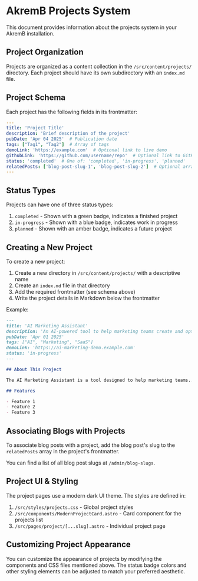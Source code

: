 # AkremB Projects System

This document provides information about the projects system in your AkremB installation.

## Project Organization

Projects are organized as a content collection in the `/src/content/projects/` directory. Each project should have its own subdirectory with an `index.md` file.

## Project Schema

Each project has the following fields in its frontmatter:

```yaml
---
title: 'Project Title'
description: 'Brief description of the project'
pubDate: 'Apr 04 2025'  # Publication date
tags: ["Tag1", "Tag2"]  # Array of tags
demoLink: 'https://example.com'  # Optional link to live demo
githubLink: 'https://github.com/username/repo'  # Optional link to GitHub repo
status: 'completed'  # One of: 'completed', 'in-progress', 'planned'
relatedPosts: ['blog-post-slug-1', 'blog-post-slug-2']  # Optional array of related blog post slugs
---
```

## Status Types

Projects can have one of three status types:

1. `completed` - Shown with a green badge, indicates a finished project
2. `in-progress` - Shown with a blue badge, indicates work in progress
3. `planned` - Shown with an amber badge, indicates a future project

## Creating a New Project

To create a new project:

1. Create a new directory in `/src/content/projects/` with a descriptive name
2. Create an `index.md` file in that directory
3. Add the required frontmatter (see schema above)
4. Write the project details in Markdown below the frontmatter

Example:

```markdown
---
title: 'AI Marketing Assistant'
description: 'An AI-powered tool to help marketing teams create and optimize content'
pubDate: 'Apr 01 2025'
tags: ["AI", "Marketing", "SaaS"]
demoLink: 'https://ai-marketing-demo.example.com'
status: 'in-progress'
---

## About This Project

The AI Marketing Assistant is a tool designed to help marketing teams...

## Features

- Feature 1
- Feature 2
- Feature 3
```

## Associating Blogs with Projects

To associate blog posts with a project, add the blog post's slug to the `relatedPosts` array in the project's frontmatter. 

You can find a list of all blog post slugs at `/admin/blog-slugs`.

## Project UI & Styling

The project pages use a modern dark UI theme. The styles are defined in:

1. `/src/styles/projects.css` - Global project styles
2. `/src/components/ModernProjectCard.astro` - Card component for the projects list
3. `/src/pages/project/[...slug].astro` - Individual project page

## Customizing Project Appearance

You can customize the appearance of projects by modifying the components and CSS files mentioned above. The status badge colors and other styling elements can be adjusted to match your preferred aesthetic.

